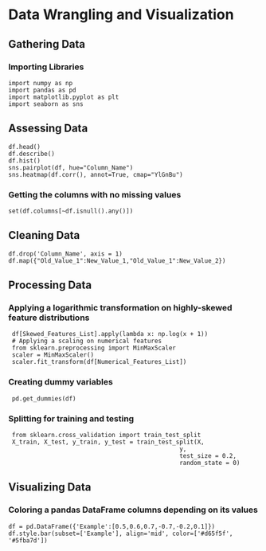 # Data Wrangling and Visualization
## Gathering Data
### Importing Libraries
	import numpy as np
	import pandas as pd
	import matplotlib.pyplot as plt
	import seaborn as sns
	
## Assessing Data
	df.head()
	df.describe()
	df.hist()
	sns.pairplot(df, hue="Column_Name")
	sns.heatmap(df.corr(), annot=True, cmap="YlGnBu")
### Getting the columns with no missing values 
	set(df.columns[~df.isnull().any()])
	
## Cleaning Data 
	df.drop('Column_Name', axis = 1)
	df.map({"Old_Value_1":New_Value_1,"Old_Value_1":New_Value_2})
	
## Processing Data 
### Applying a logarithmic transformation on highly-skewed feature distributions
	 df[Skewed_Features_List].apply(lambda x: np.log(x + 1))
	 # Applying a scaling on numerical features
	 from sklearn.preprocessing import MinMaxScaler
	 scaler = MinMaxScaler()
	 scaler.fit_transform(df[Numerical_Features_List])
### Creating dummy variables
	 pd.get_dummies(df)
### Splitting for training and testing
	 from sklearn.cross_validation import train_test_split
	 X_train, X_test, y_train, y_test = train_test_split(X, 
                                                    y, 
                                                    test_size = 0.2, 
                                                    random_state = 0)
## Visualizing Data 
### Coloring a pandas DataFrame columns depending on its values
	df = pd.DataFrame({'Example':[0.5,0.6,0.7,-0.7,-0.2,0.1]})
	df.style.bar(subset=['Example'], align='mid', color=['#d65f5f', '#5fba7d'])

